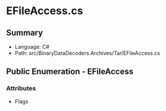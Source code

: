 ﻿# EFileAccess.cs

## Summary

* Language: C#
* Path: src/BinaryDataDecoders.Archives/Tar/EFileAccess.cs

## Public Enumeration - EFileAccess

### Attributes

 - Flags

